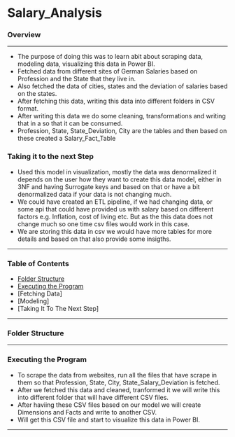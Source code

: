 # Salary_Analysis



### Overview

---

- The purpose of doing this was to learn abit about scraping data, modeling data, visualizing this data in Power BI.
- Fetched data from different sites of German Salaries based on Profession and the State that they live in.
- Also fetched the data of cities, states and the deviation of salaries based on the states.
- After fetching this data, writing this data into different folders in CSV format.
- After writing this data we do some cleaning, transformations and writing that in a so that it can be consumed.
- Profession, State, State_Deviation, City are the tables and then based on these created a Salary_Fact_Table

### Taking it to the next Step

- Used this model in visualization, mostly the data was denormalized it depends on the user how they want to create this data model, either in 3NF and having Surrogate keys and based on that or have a bit denormalized data if your data is not changing much.
- We could have created an ETL pipeline, if we had changing data, or some api that could have provided us with salary based on different factors e.g. Inflation, cost of living etc. But as the this data does not change much so one time csv files would work in this case.
- We are storing this data in csv we would have more tables for more details and based on that also provide some insigths.
---

### Table of Contents
- [Folder Structure](folder-strucuture)
- [Executing the Program](executing-the-program)
- [Fetching Data]
- [Modeling]
- [Taking It To The Next Step]


---


### Folder Structure

---

### Executing the Program
- To scrape the data from websites, run all the files that have scrape in them so that Profession, State, City, State_Salary_Deviation is fetched.
- After we fetched this data and cleaned, tranformed it we will write this into different folder that will have different CSV files.
- After haviing these CSV files based on our model we will create Dimensions and Facts and write to another CSV.
- Will get this CSV file and start to visualize this data in Power BI.

---
